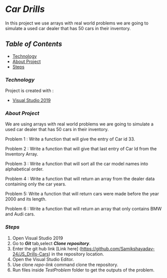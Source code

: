 # _**Car Drills**_
In this project we use arrays with real world problems we are going to simulate a used car dealer that has 50 cars in their inventory.


## _**Table of Contents**_
 - [Technology](#Technology)
 - [About Project](#About)
  - [Steps](#Steps)


### _**Technology**_
Project is created with :
- [Visual Studio 2019](https://visualstudio.microsoft.com/downloads/)


### _**About Project**_
We are using arrays with real world problems we are going to simulate a used car dealer that has 50 cars in their inventory.

Problem 1 : Write a function that will give the entry of Car id 33.

Problem 2 : Write a function that will give that last entry of Car Id from the Inventory Array.

Problem 3 : Write a function that will sort all the car model names into alphabetical order.

Problem 4 : Write a function that will return an array from the dealer data containing only the car years.

Problem 5: Write a function that will return cars were made before the year 2000 and its length.

Problem 6 : Write a function that will return an array that only contains BMW and Audi cars.


### _**Steps**_
1. Open Visual Studio 2019
2. Go to _**Git**_ tab,select _**Clone repository**_.
3. Enter the git hub link [Link here] (https://github.com/Samikshayadav-24/JS_Drills-Cars) in the repository location.
4. Open the Visual Studio Editor. 
5. Use clone *repo-link* command clone the repository.
6. Run files inside *TestProblem* folder to get the outputs of the problem.
